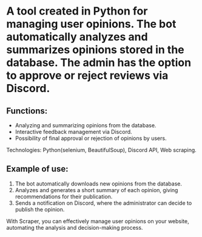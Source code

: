 # A tool created in Python for managing user opinions. The bot automatically analyzes and summarizes opinions stored in the database. The admin has the option to approve or reject reviews via Discord.

## Functions:
- Analyzing and summarizing opinions from the database.
- Interactive feedback management via Discord.
- Possibility of final approval or rejection of opinions by users.

Technologies: Python(selenium, BeautifulSoup), Discord API, Web scraping.

## Example of use:
1. The bot automatically downloads new opinions from the database.
2. Analyzes and generates a short summary of each opinion, giving recommendations for their publication.
3. Sends a notification on Discord, where the administrator can decide to publish the opinion.

With Scraper, you can effectively manage user opinions on your website, automating the analysis and decision-making process.
